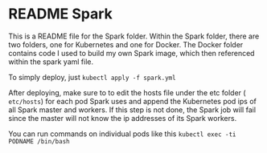 # README Spark

This is a README file for the Spark folder. Within the Spark folder, there are two folders, one for Kubernetes and one
for Docker. The Docker folder contains code I used to build my own Spark image, which then referenced within the spark
yaml file. 

To simply deploy, just ```kubectl apply -f spark.yml``` 

After deploying, make sure to to edit the hosts file under the etc folder (``` etc/hosts```) for each pod Spark uses
and append the Kubernetes pod ips of all Spark master and workers. If this step is not done, the Spark job will fail since
the master will not know the ip addresses of its Spark workers. 

You can run commands on individual pods like this ```kubectl exec -ti PODNAME /bin/bash```
